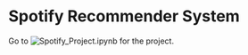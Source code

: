 # Spotify Recommender System

Go to ![Spotify_Project.ipynb](https://github.umn.edu/dongx462/4983W-Consultation-Communication-Statistics/blob/master/Spotify_Project.ipynb) for the project.
